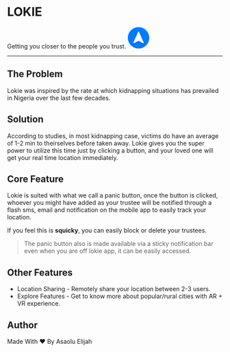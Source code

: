 # LOKIE
Getting you closer to the people you trust.
<img src="./icon.png" style="width: 50px;height: 50px;" />
 __________
## The Problem 
Lokie was inspired by the rate at which kidnapping situations has prevailed in Nigeria over the last few decades. 

## Solution
According to studies, in most kidnapping case, victims do have an average of 1-2 min to theirselves before taken away. Lokie gives you the super power to utilize this time just by clicking a button, and your loved one will get your real time location immediately.

## Core Feature
Lokie is suited with what we call a panic button, once the button is clicked, whoever you might have added as your trustee will be notified through a flash sms, email and notification on the mobile app to easily track your location.

If you feel this is **squicky**, you can easily block or delete your trustees. 

> The panic button also is made available via a sticky notification bar even when you are off lokie app,
it can be easily accessed.

## Other Features
* Location Sharing - Remotely share your location between 2-3 users.
* Explore Features - Get to know more about popular/rural cities with AR + VR experience.

## Author
Made With ❤ By Asaolu Elijah

